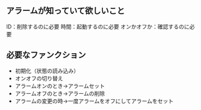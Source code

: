 
## アラームが知っていて欲しいこと

ID：削除するのに必要
時間：起動するのに必要
オンかオフか：確認するのに必要

## 必要なファンクション
- 初期化（状態の読み込み）
- オンオフの切り替え
- アラームオンのとき→アラームセット
- アラームオフのとき→アラームの削除
- アラームの変更の時→一度アラームをオフにしてアラームをセット　
